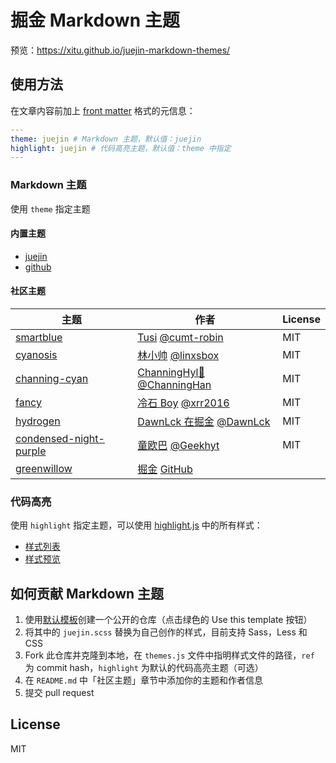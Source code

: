 # 掘金 Markdown 主题

预览：https://xitu.github.io/juejin-markdown-themes/

## 使用方法

在文章内容前加上 [front matter](https://jekyllrb.com/docs/front-matter/) 格式的元信息：

```yaml
---
theme: juejin # Markdown 主题，默认值：juejin
highlight: juejin # 代码高亮主题，默认值：theme 中指定
---

```

### Markdown 主题

使用 `theme` 指定主题

#### 内置主题

- [juejin](https://github.com/xitu/juejin-markdown-theme-default)
- [github](https://github.com/sindresorhus/github-markdown-css)

#### 社区主题

| 主题 | 作者 | License |
| --- | --- | --- |
| [smartblue](https://github.com/cumt-robin/juejin-markdown-theme-smart-blue) | [Tusi](https://juejin.im/user/2752832847753085) [@cumt-robin](https://github.com/cumt-robin) | MIT |
| [cyanosis](https://github.com/linxsbox/juejin-markdown-theme-cyanosis) | [林小帅](https://juejin.im/user/3175045313873943) [@linxsbox](https://github.com/linxsbox) | MIT |
| [channing-cyan](https://github.com/ChanningHan/juejin-markdown-theme-channing-cyan) | [ChanningHyl🙌](https://juejin.im/user/2101921963839678) [@ChanningHan](https://github.com/ChanningHan) | MIT |
| [fancy](https://github.com/xrr2016/juejin-markdown-theme-fancy) | [冷石 Boy](https://juejin.im/user/835284564445415) [@xrr2016](https://github.com/xrr2016) | MIT |
| [hydrogen](https://github.com/DawnLck/juejin-markdown-theme-hydrogen) | [DawnLck 在掘金](https://juejin.im/user/1028798614345032) [@DawnLck](https://github.com/DawnLck) | MIT |
| [condensed-night-purple](https://github.com/Geekhyt/condensed-night-purple) | [童欧巴](https://juejin.im/user/3491704662669469) [@Geekhyt](https://github.com/Geekhyt) | MIT |
| [greenwillow](https://github.com/wangly19/juejin-markdown-theme-greenwillow) | [掘金](https://juejin.im/user/4248168660735310) [GitHub](https://github.com/wangly19) |

### 代码高亮

使用 `highlight` 指定主题，可以使用 [highlight.js](https://github.com/highlightjs/highlight.js) 中的所有样式：

- [样式列表](https://github.com/highlightjs/highlight.js/tree/master/src/styles)
- [样式预览](https://highlightjs.org/static/demo/)

## 如何贡献 Markdown 主题

1. 使用[默认模板](https://github.com/xitu/juejin-markdown-theme-default)创建一个公开的仓库（点击绿色的 Use this template 按钮）
2. 将其中的 `juejin.scss` 替换为自己创作的样式，目前支持 Sass，Less 和 CSS
3. Fork 此仓库并克隆到本地，在 `themes.js` 文件中指明样式文件的路径，`ref` 为 commit hash，`highlight` 为默认的代码高亮主题（可选）
4. 在 `README.md` 中「社区主题」章节中添加你的主题和作者信息
5. 提交 pull request

## License

MIT
